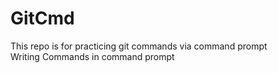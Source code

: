 # GitCmd
This repo is for practicing git commands via command prompt 
<BR>
Writing Commands in command prompt 
